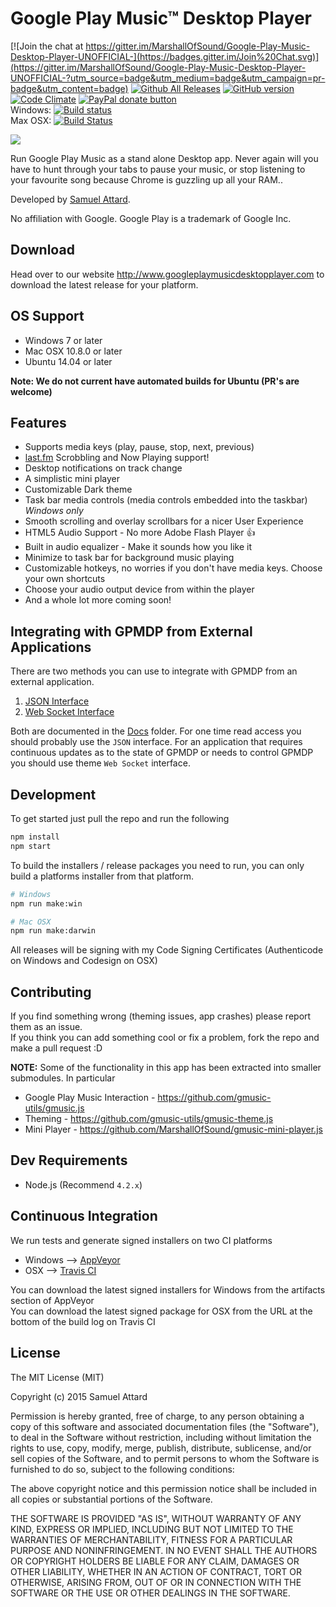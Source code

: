 Google Play Music™ Desktop Player
=========================

[![Join the chat at https://gitter.im/MarshallOfSound/Google-Play-Music-Desktop-Player-UNOFFICIAL-](https://badges.gitter.im/Join%20Chat.svg)](https://gitter.im/MarshallOfSound/Google-Play-Music-Desktop-Player-UNOFFICIAL-?utm_source=badge&utm_medium=badge&utm_campaign=pr-badge&utm_content=badge)
[![Github All Releases](https://img.shields.io/github/downloads/MarshallOfSound/Google-Play-Music-Desktop-Player-UNOFFICIAL-/total.svg)](https://github.com/MarshallOfSound/Google-Play-Music-Desktop-Player-UNOFFICIAL-/releases)
 [![GitHub version](https://badge.fury.io/gh/MarshallOfSound%2FGoogle-Play-Music-Desktop-Player-UNOFFICIAL-.svg)](https://badge.fury.io/gh/MarshallOfSound%2FGoogle-Play-Music-Desktop-Player-UNOFFICIAL-)  [![Code Climate](https://codeclimate.com/github/MarshallOfSound/Google-Play-Music-Desktop-Player-UNOFFICIAL-/badges/gpa.svg)](https://codeclimate.com/github/MarshallOfSound/Google-Play-Music-Desktop-Player-UNOFFICIAL-) <a href="https://www.paypal.com/cgi-bin/webscr?cmd=_s-xclick&hosted_button_id=23CZGASL6XMLJ" title="Help me out by donating to this project"><img src="https://img.shields.io/badge/paypal-donate-yellow.svg" alt="PayPal donate button" /></a>  
 Windows: [![Build status](https://ci.appveyor.com/api/projects/status/clg5vclqyltff7hg/branch/master?svg=true)](https://ci.appveyor.com/project/MarshallOfSound/google-play-music-desktop-player-unofficial/branch/master)  
 Max OSX: [![Build Status](https://travis-ci.org/MarshallOfSound/Google-Play-Music-Desktop-Player-UNOFFICIAL-.svg?branch=dev/3.0.0)](https://travis-ci.org/MarshallOfSound/Google-Play-Music-Desktop-Player-UNOFFICIAL-)

![](http://samuel.ninja/img/gpmdp_screen.gif)

Run Google Play Music as a stand alone Desktop app.  Never again will you have to hunt through your tabs to pause your music, or stop listening to your favourite song because Chrome is guzzling up all your RAM..

Developed by [Samuel Attard][1].

No affiliation with Google. Google Play is a trademark of Google Inc.

[1]: https://www.samuelattard.com

Download
---------
Head over to our website http://www.googleplaymusicdesktopplayer.com to download the latest release for your platform.

OS Support
------------

* Windows 7 or later
* Mac OSX 10.8.0 or later
* Ubuntu 14.04 or later

**Note: We do not current have automated builds for Ubuntu (PR's are welcome)**

Features
--------

* Supports media keys (play, pause, stop, next, previous)
* [last.fm](https://www.last.fm) Scrobbling and Now Playing support!
* Desktop notifications on track change
* A simplistic mini player
* Customizable Dark theme
* Task bar media controls (media controls embedded into the taskbar) *Windows only*
* Smooth scrolling and overlay scrollbars for a nicer User Experience
* HTML5 Audio Support - No more Adobe Flash Player :+1:
* Built in audio equalizer - Make it sounds how you like it
* Minimize to task bar for background music playing
* Customizable hotkeys, no worries if you don't have media keys.  Choose your own shortcuts
* Choose your audio output device from within the player
* And a whole lot more coming soon!

Integrating with GPMDP from External Applications
-------------------------------------------------
There are two methods you can use to integrate with GPMDP from an external application.
1. [JSON Interface](docs/PlaybackAPI.md)
2. [Web Socket Interface](docs/PlaybackAPI_WebSocket.md)

Both are documented in the [Docs](docs) folder.  For one time read access you should
probably use the `JSON` interface.  For an application that requires continuous
updates as to the state of GPMDP or needs to control GPMDP you should use theme
`Web Socket` interface.


Development
-----------

To get started just pull the repo and run the following

```bash
npm install
npm start
```

To build the installers / release packages you need to run, you can only build a platforms installer from that platform.
```bash
# Windows
npm run make:win

# Mac OSX
npm run make:darwin
```

All releases will be signing with my Code Signing Certificates (Authenticode on Windows and Codesign on OSX)

Contributing
------------

If you find something wrong (theming issues, app crashes) please report them as an issue.  
If you think you can add something cool or fix a problem, fork the repo and make a pull request :D

**NOTE:** Some of the functionality in this app has been extracted into smaller submodules. In particular
* Google Play Music Interaction - https://github.com/gmusic-utils/gmusic.js
* Theming - https://github.com/gmusic-utils/gmusic-theme.js
* Mini Player - https://github.com/MarshallOfSound/gmusic-mini-player.js

Dev Requirements
----------------
* Node.js (Recommend `4.2.x`)

Continuous Integration
------------------------

We run tests and generate signed installers on two CI platforms
* Windows --> [AppVeyor][2]
* OSX --> [Travis CI][3]

You can download the latest signed installers for Windows from the artifacts section of AppVeyor  
You can download the latest signed package for OSX from the URL at the bottom of the build log on Travis CI

[2]: https://ci.appveyor.com/project/MarshallOfSound/google-play-music-desktop-player-unofficial
[3]: https://travis-ci.org/MarshallOfSound/Google-Play-Music-Desktop-Player-UNOFFICIAL-

License
-------

The MIT License (MIT)

Copyright (c) 2015 Samuel Attard

Permission is hereby granted, free of charge, to any person obtaining a copy of
this software and associated documentation files (the "Software"), to deal in
the Software without restriction, including without limitation the rights to
use, copy, modify, merge, publish, distribute, sublicense, and/or sell copies of
the Software, and to permit persons to whom the Software is furnished to do so,
subject to the following conditions:

The above copyright notice and this permission notice shall be included in all
copies or substantial portions of the Software.

THE SOFTWARE IS PROVIDED "AS IS", WITHOUT WARRANTY OF ANY KIND, EXPRESS OR
IMPLIED, INCLUDING BUT NOT LIMITED TO THE WARRANTIES OF MERCHANTABILITY, FITNESS
FOR A PARTICULAR PURPOSE AND NONINFRINGEMENT. IN NO EVENT SHALL THE AUTHORS OR
COPYRIGHT HOLDERS BE LIABLE FOR ANY CLAIM, DAMAGES OR OTHER LIABILITY, WHETHER
IN AN ACTION OF CONTRACT, TORT OR OTHERWISE, ARISING FROM, OUT OF OR IN
CONNECTION WITH THE SOFTWARE OR THE USE OR OTHER DEALINGS IN THE SOFTWARE.
